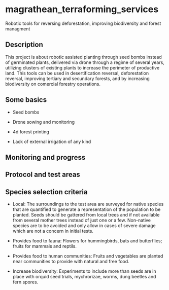 # magrathean_terraforming_services
Robotic tools for reversing deforestation, improving biodiversity and forest managment

## Description

This project is about robotic assisted planting through seed bombs instead of germinated plants, delivered via drone through a regime of several years, utilizing clusters of existing plants to increase the perimeter of productive land. This tools can be used in desertification reversal, deforestation reversal, improving tertiary and secundary forests, and by increasing biodiversity on comercial forestry operations.

## Some basics

- Seed bombs

- Drone sowing and monitoring

- 4d forest printing

- Lack of external irrigation of any kind

## Monitoring and progress

## Protocol and test areas

## Species selection criteria

- Local: The surroundings to the test area are surveyed for native species that are quantified to generate a representation of the population to be planted. Seeds should be gattered from local trees and if not available from several mother trees instead of just one or a few. Non-native species are to be avoided and only allow in cases of severe damage which are not a concern in initial tests.

- Provides food to fauna: Flowers for hummingbirds, bats and butterflies; fruits for mammals and reptils.

- Provides food to human communities: Fruits and vegetables are planted near communities to provide with natural and free food.

- Increase biodiversity: Experiments to include more than seeds are in place with orquid seed trials, mychrorizae, worms, dung beetles and fern spores.

